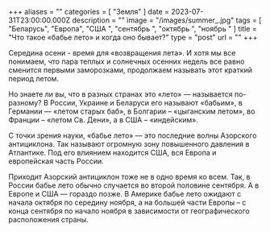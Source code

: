 +++
aliases = ""
categories = [ "Земля" ]
date = 2023-07-31T23:00:00.000Z
description = ""
image = "/images/summer_.jpg"
tags = [
  "Беларусь",
  "Европа",
  "США ",
  "сентябрь ",
  "октябрь ",
  "ноябрь "
]
title = "Что такое «бабье лето» и когда оно бывает?"
type = "post"
url = ""
+++

Середина осени - время для «возвращения лета». И хотя мы все понимаем, что пара теплых и солнечных осенних недель все равно сменится первыми заморозками, продолжаем называть этот краткий период летом.

Но знаете ли вы, что в разных странах это «лето» — называется по-разному? В России, Украине и Беларуси его называют «бабьим», в Германии — «летом старых баб», в Болгарии – «цыганским летом», во Франции – «летом Св. Дени», а в США – «индейским».

С точки зрения науки, «бабье лето» — это последние волны Азорского антициклона. Так называют огромную зону повышенного давления в Атлантике. Под его влиянием находится США, вся Европа и европейская часть России.

Приходит Азорский антициклон тоже не в одно время ко всем. Так, в России бабье лето обычно случается во второй половине сентября. А в Европе и США — гораздо позже. В Америке бабье лето ожидают с начала октября по середину ноября, а на большей части Европы – с конца сентября по начало ноября в зависимости от географического расположения страны.
